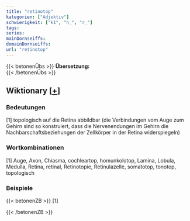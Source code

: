```yaml
---
title: "retinotop"
kategorien: ["Adjektiv"]
schwierigkeit: ["k1", "h_", "r_"]
tags:
series:
mainDornseiffs:
domainDornseiffs:
url: "retinotop"
---
```


{{< betonenÜbs >}}
**Übersetzung:**  
{{< /betonenÜbs >}}

## Wiktionary [[+](https://de.wiktionary.org/wiki/retinotop)]

### Bedeutungen
[1] topologisch auf die Retina abbildbar (die Verbindungen vom Auge zum Gehirn sind so konstruiert, dass die Nervenendungen im Gehirn die Nachbarschaftsbeziehungen der Zellkörper in der Retina widerspiegeln)  

### Wortkombinationen
[1] Auge, Axon, Chiasma, cochleartop, homunkolotop, Lamina, Lobula, Medulla, Retina, retinal, Retinotopie, Retinulazelle, somatotop, tonotop, topologisch  

### Beispiele
{{< betonenZB >}}
[1]  

{{< /betonenZB >}}

